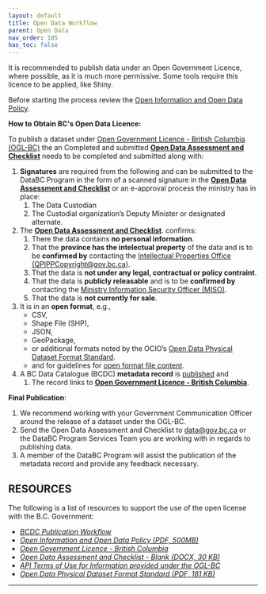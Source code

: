 ```yaml
---
layout: default
title: Open Data Workflow
parent: Open Data
nav_order: 105
has_toc: false
---
```

 
It is recommended to publish data under an Open Government Licence, where possible, as it is much more permissive. Some tools require this licence to be applied, like Shiny.

Before starting the process review the [Open Information and Open Data Policy](https://www2.gov.bc.ca/assets/gov/british-columbians-our-governments/services-policies-for-government/information-management-technology/information-privacy/resources/policies-guidelines/open-information-open-data-policy.pdf).

__How to Obtain BC's Open Data Licence:__

To publish a dataset under [Open Government Licence - British Columbia (OGL-BC)](https://www2.gov.bc.ca/gov/content?id=A519A56BC2BF44E4A008B33FCF527F61) the an Completed and submitted [__Open Data Assessment and Checklist__](https://www2.gov.bc.ca/assets/gov/data/open-data/open_data_assessment_and_checklist.docx) needs to be completed and submitted along with: 

1. __Signatures__ are required from the following and can be submitted to the DataBC Program in the form of a scanned signature in the [__Open Data Assessment and Checklist__](https://www2.gov.bc.ca/assets/gov/data/open-data/open_data_assessment_and_checklist.docx) or an e-approval process the ministry has in place:
	1. The Data Custodian
	1. The Custodial organization’s Deputy Minister or designated alternate.
1. The [__Open Data Assessment and Checklist__](https://www2.gov.bc.ca/assets/gov/data/open-data/open_data_assessment_and_checklist.docx). confirms:
	1. There the data contains __no personal information__.
	1. That the __province has the intelectual property__ of the data and is to be __confirmed by__ contacting the [Intellectual Properties Office (QPIPPCopyright@gov.bc.ca)](mailto:QPIPPCopyright@gov.bc.ca).
	1. That the data is __not under any legal, contractual or policy contraint__.
	1. That the data is __publicly releasable__ and is to be __confirmed by__ contacting the [Ministry Information Security Officer (MISO)](https://intranet.gov.bc.ca/intranet/content?id=DC4623F6F1944065B83F70297ED419D7).
	1. That the data is __not currently for sale__.
1. It is in an __open format__, e.g., 
	- CSV, 
	- Shape File (SHP), 
	- JSON,
	- GeoPackage,
	- or additional formats noted by the OCIO’s [Open Data Physical Dataset Format Standard](https://www2.gov.bc.ca/assets/gov/government/services-for-government-and-broader-public-sector/information-technology-services/standards-files/open_data_physical_dataset_extract.pdf). 
	- and for guidelines for [open format file content](dsg_bcdc_file_based_content.md).
1. A BC Data Catalogue (BCDC) __metadata record__ is [published](dps_bcdc_w.md) and 
	1. The record links to __[Open Government Licence - British Columbia](https://www2.gov.bc.ca/gov/content?id=A519A56BC2BF44E4A008B33FCF527F61)__.
	

__Final Publication__:
1. We recommend working with your Government Communication Officer around the release of a dataset under the OGL-BC.
1. Send the Open Data Assessment and Checklist to [data@gov.bc.ca](mailto:data@gov.bc.ca) or the DataBC Program Services Team you are working with in regards to publishing data.
1. A member of the DataBC Program will assist the publication of the metadata record and provide any feedback necessary.

## RESOURCES

The following is a list of resources to support the use of the open license with the B.C. Government:

+ [_BCDC Publication Workflow_](dps_bcdc_w.html)
+ [_Open Information and Open Data Policy (PDF, 500MB)_](https://www2.gov.bc.ca/assets/gov/british-columbians-our-governments/services-policies-for-government/information-management-technology/information-privacy/resources/policies-guidelines/open-information-open-data-policy.pdf)
+ [_Open Government Licence - British Columbia_](https://www2.gov.bc.ca/gov/content/data/open-data/open-government-licence-bc)
+ [_Open Data Assessment and Checklist - Blank (DOCX, 30 KB)_](https://www2.gov.bc.ca/assets/gov/data/open-data/open_data_assessment_and_checklist.docx)
+ [_API Terms of Use for Information provided under the OGL-BC_](https://www2.gov.bc.ca/gov/content/data/open-data/api-terms-of-use-for-ogl-information)
+ [_Open Data Physical Dataset Format Standard (PDF, 181 KB)_](http://www2.gov.bc.ca/assets/gov/government/services-for-government-and-broader-public-sector/information-technology-services/standards-files/open_data_physical_dataset_extract.pdf)

-------------------------------------------------------
